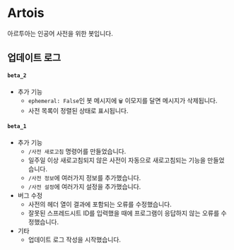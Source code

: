 # Artois

아르투아는 인공어 사전을 위한 봇입니다.

## 업데이트 로그

#### `beta_2`

- 추가 기능
  - `ephemeral: False`인 봇 메시지에 `🗑️` 이모지를 달면 메시지가 삭제됩니다.
  - 사전 목록이 정렬된 상태로 표시됩니다.

#### `beta_1`

- 추가 기능
  - `/사전 새로고침` 명령어를 만들었습니다.
  - 일주일 이상 새로고침되지 않은 사전이 자동으로 새로고침되는 기능을 만들었습니다.
  - `/사전 정보`에 여러가지 정보를 추가했습니다.
  - `/사전 설정`에 여러가지 설정을 추가했습니다.
- 버그 수정
  - 사전의 헤더 열이 결과에 포함되는 오류를 수정했습니다.
  - 잘못된 스프레드시트 ID를 입력했을 때에 프로그램이 응답하지 않는 오류를 수정했습니다.
- 기타
  - 업데이트 로그 작성을 시작했습니다.

